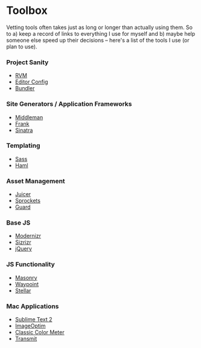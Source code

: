 Toolbox
=======

Vetting tools often takes just as long or longer than actually using them. So to a) keep a record of links to everything I use for myself and b) maybe help someone else speed up their decisions – here's a list of the tools I use (or plan to use).

### Project Sanity
- [RVM](https://rvm.io)
- [Editor Config](https://github.com/editorconfig/)
- [Bundler](http://gembundler.com/)

### Site Generators / Application Frameworks
- [Middleman](http://beta.middleman.com)
- [Frank](https://github.com/blahed/frank)
- [Sinatra](http://www.sinatrarb.com/)

### Templating
- [Sass](http://sass-lang.com)
- [Haml](http://haml-lang.com)

### Asset Management
- [Juicer](http://cjohansen.no/en/ruby/juicer_a_css_and_javascript_packaging_tool/)
- [Sprockets](https://github.com/sstephenson/sprockets)
- [Guard](https://github.com/guard/guard/)

### Base JS
- [Modernizr](http://modernizr.com/)
- [Sizrizr](https://github.com/stevenosloan/Sizrizr)
- [jQuery](http://jquery.com/)

### JS Functionality
- [Masonry](http://masonry.desandro.com/)
- [Waypoint](https://github.com/imakewebthings/jquery-waypoints)
- [Stellar](http://markdalgleish.com/projects/stellar.js)

### Mac Applications
- [Sublime Text 2](http://www.sublimetext.com/)
- [ImageOptim](http://imageoptim.com/)
- [Classic Color Meter](http://itunes.apple.com/us/app/classic-color-meter/id451640037?mt=12)
- [Transmit](http://panic.com/transmit/)



